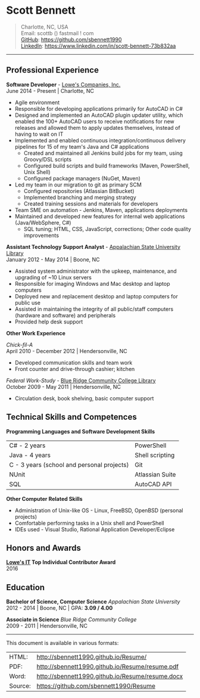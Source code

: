Scott Bennett
=============
> Charlotte, NC, USA  
> Email: scottb () fastmail ! com  
> [GitHub][]: https://github.com/sbennett1990  
> [LinkedIn][]: https://www.linkedin.com/in/scott-bennett-73b832aa  

________________________

Professional Experience
-----------------------

**Software Developer** - [Lowe's Companies, Inc.][lowes]  
June 2014 - Present | Charlotte, NC  

- Agile environment
- Responsible for developing applications primarily for AutoCAD in C#
- Designed and implemented an AutoCAD plugin updater utility, which enabled the
  100+ AutoCAD users to receive notifications for new releases and allowed them
  to apply updates themselves, instead of having to wait on IT
- Implemented and enabled continuous integration/continuous delivery pipelines
  for 15 of my team's Java and C# applications
    - Created and maintained all Jenkins build jobs for my team, using
      Groovy/DSL scripts
    - Configured build scripts and build frameworks (Maven, PowerShell, Unix
      Shell)
    - Configured package managers (NuGet, Maven)
- Led my team in our migration to git as primary SCM
    - Configured repositories (Atlassian BitBucket)
    - Implemented branching and merging strategy
    - Created training sessions and materials for developers
- Team SME on automation - Jenkins, Maven, applications deployments
- Maintained and developed new features for internal web applications
  (Java/WebSphere, C#)
    - SQL tuning; HTML, CSS, JavaScript, corrections; Other code quality
      improvements

**Assistant Technology Support Analyst** - [Appalachian State University Library][applib]  
January 2012 - May 2014 | Boone, NC  

- Assisted system administrator with the upkeep, maintenance, and upgrading of ~10 Linux servers
- Responsible for imaging Windows and Mac desktop and laptop computers
- Deployed new and replacement desktop and laptop computers for public use
- Assisted in maintaining the integrity of all public/staff computers (hardware and software) 
  and peripherals
- Provided help desk support

**Other Work Experience**

*Chick-fil-A*  
April 2010 - December 2012 | Hendersonville, NC  

- Developed communication skills and team work
- Front counter and drive-through cashier; kitchen

*Federal Work-Study* - [Blue Ridge Community College Library][brcclib]  
October 2009 - May 2011 | Hendersonville, NC  

- Circulation desk, book shelving, basic computer support

Technical Skills and Competences
--------------------------------

**Programming Languages and Software Development Skills**  

|                                            |               |
---------------------------------------------|----------------
C# - 2 years                                 | PowerShell
Java - 4 years                               | Shell scripting
C - 3 years (school and personal projects)   | Git
NUnit                                        | Atlassian Suite
SQL                                          | AutoCAD API

**Other Computer Related Skills**  

- Administration of Unix-like OS - Linux, FreeBSD, OpenBSD (personal projects)
- Comfortable performing tasks in a Unix shell and PowerShell
- IDEs used - Visual Studio, Rational Application Developer/Eclipse

Honors and Awards
-----------------
**[Lowe's IT][lowes] Top Individual Contributor Award**  
2016

Education
---------
**Bachelor of Science, Computer Science** _Appalachian State University_  
2012 - 2014 | Boone, NC | GPA: **3.09 / 4.00**  

**Associate in Science** _Blue Ridge Community College_  
2009 - 2011 | Hendersonville, NC  

________________________

This document is available in various formats:  

|       |       |
--------|--------
HTML:   | http://sbennett1990.github.io/Resume/
PDF:    | http://sbennett1990.github.io/Resume/resume.pdf
Word:   | http://sbennett1990.github.io/Resume/resume.docx
Source: | https://github.com/sbennett1990/Resume



[GitHub]:  https://github.com/sbennett1990/
[LinkedIn]: https://www.linkedin.com/in/scott-bennett-73b832aa/
[lowes]:   http://www.lowes.com/
[applib]:  http://library.appstate.edu/
[brcc]:    http://www.blueridge.edu/
[brcclib]: http://www.blueridge.edu/campus-life/library
